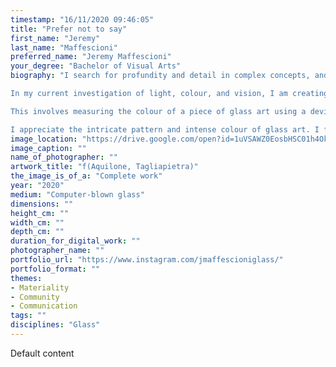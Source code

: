 ```yaml
---
timestamp: "16/11/2020 09:46:05"
title: "Prefer not to say"
first_name: "Jeremy"
last_name: "Maffescioni"
preferred_name: "Jeremy Maffescioni"
your_degree: "Bachelor of Visual Arts"
biography: "I search for profundity and detail in complex concepts, and present aesthetic objects as proof.

In my current investigation of light, colour, and vision, I am creating a method of form finding to mathematically describe the experience of seeing existing glass art objects, transformed in a new virtual and material dimensionality.

This involves measuring the colour of a piece of glass art using a device that outputs colour data, which is then processed through out-sourced mathematical functions. This data transform is a tool-making process, producing digital curves which are manipulated into forms, compiled into a prescient library of catalogued functions.

I appreciate the intricate pattern and intense colour of glass art. I find comfort in the experience of seeing and making complex compositions in this pliable and transparent medium. A long-standing grasp of complex mathematical constructs has become the language by which I am now synthesizing and fulfilling these personal connections to glassmaking."
image_location: "https://drive.google.com/open?id=1uVSAWZ0EosbHSC01h4OkzDbThbQvKUY1"
image_caption: ""
name_of_photographer: ""
artwork_title: "f(Aquilone, Tagliapietra)"
the_image_is_of_a: "Complete work"
year: "2020"
medium: "Computer-blown glass"
dimensions: ""
height_cm: ""
width_cm: ""
depth_cm: ""
duration_for_digital_work: ""
photographer_name: ""
portfolio_url: "https://www.instagram.com/jmaffescioniglass/"
portfolio_format: ""
themes:
- Materiality
- Community
- Communication
tags: ""
disciplines: "Glass"
---
```


Default content